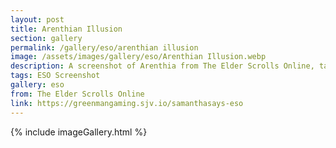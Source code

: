 ```yaml
---
layout: post
title: Arenthian Illusion
section: gallery
permalink: /gallery/eso/arenthian illusion
image: /assets/images/gallery/eso/Arenthian Illusion.webp
description: A screenshot of Arenthia from The Elder Scrolls Online, taken by Samantha Says.
tags: ESO Screenshot
gallery: eso
from: The Elder Scrolls Online
link: https://greenmangaming.sjv.io/samanthasays-eso
---
```

{% include imageGallery.html %}